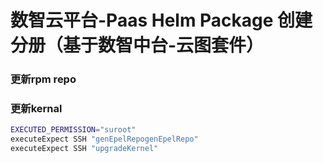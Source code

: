 # 数智云平台-Paas Helm Package 创建分册（基于数智中台-云图套件）


### 更新rpm repo 
### 更新kernal

```bash
EXECUTED_PERMISSION="suroot"
executeExpect SSH "genEpelRepogenEpelRepo"
executeExpect SSH "upgradeKernel"
```
